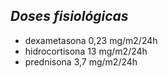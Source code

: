## ***Doses fisiológicas***


- dexametasona 0,23 mg/m2/24h  
- hidrocortisona 13 mg/m2/24h  
- prednisona 3,7 mg/m2/24h

